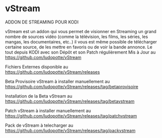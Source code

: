 # vStream
ADDON DE STREAMING POUR KODI

vStream est un addon qui vous permet de visionner en Streaming un grand nombre de sources vidéo
(comme la télévision, les films, les séries, les mangas, les documentaires, etc..) il vous est 
même possible de télécharger certaine source, de les mettre en favoris ou de voir la bande annonce. 
Le tout depuis KODI avec son Dépôt et son Patch régulièrement Mis à Jour au https://github.com/ludopotte/vStream

Fichiers Externes disponible au https://github.com/ludopotte/vStream/releases

Beta Provisoire vStream à installer manuellement au https://github.com/ludopotte/vStream/releases/tag/betaprovisoire

Installation de la Beta vStream au https://github.com/ludopotte/vStream/releases/tag/betavstream

Patch vStream à installer manuellement au https://github.com/ludopotte/vStream/releases/tag/patchvstream

Pack de vStream à telecharger au 
https://github.com/ludopotte/vStream/releases/tag/packvstream



